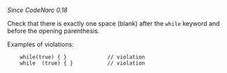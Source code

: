 *Since CodeNarc 0.18*

Check that there is exactly one space (blank) after the `while` keyword
and before the opening parenthesis.

Examples of violations:

``` 
    while(true) { }             // violation
    while  (true) { }           // violation
```
